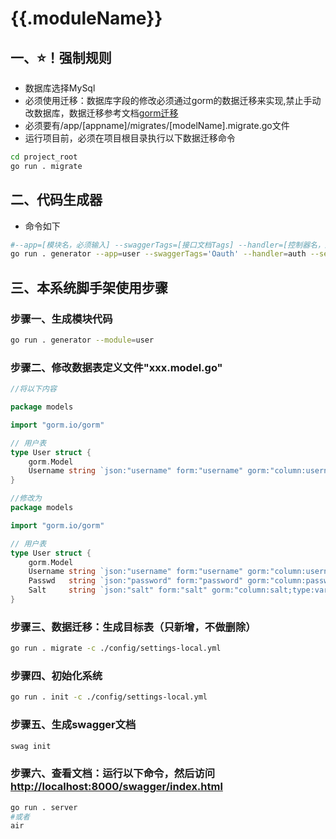 # {{.moduleName}}
## 一、⭐！强制规则
- 数据库选择MySql
- 必须使用迁移：数据库字段的修改必须通过gorm的数据迁移来实现,禁止手动改数据库，数据迁移参考文档[gorm迁移](https://gorm.io/zh_CN/docs/migration.html)
- 必须要有/app/[appname]/migrates/[modelName].migrate.go文件
- 运行项目前，必须在项目根目录执行以下数据迁移命令
```sh
cd project_root
go run . migrate
```

## 二、代码生成器
- 命令如下
```sh
#--app=[模块名，必须输入] --swaggerTags=[接口文档Tags] --handler=[控制器名，默认为模块名] --service=[服务名，默认为控制器名] --model=[模型名1,模型名2,模型名...;默认取第一个生成service]
go run . generator --app=user --swaggerTags='Oauth' --handler=auth --service=user --model=user

```

## 三、本系统脚手架使用步骤
### 步骤一、生成模块代码
```sh
go run . generator --module=user
```
### 步骤二、修改数据表定义文件"xxx.model.go"
```go
//将以下内容

package models

import "gorm.io/gorm"

// 用户表
type User struct {
	gorm.Model
	Username string `json:"username" form:"username" gorm:"column:username;type:varchar(50);not null" binding:"required"`
}

//修改为
package models

import "gorm.io/gorm"

// 用户表
type User struct {
	gorm.Model
	Username string `json:"username" form:"username" gorm:"column:username;type:varchar(50);not null" binding:"required"`  //用户名
	Passwd   string `json:"password" form:"password" gorm:"column:password;type:varchar(255);not null" binding:"required"` //密码
	Salt     string `json:"salt" form:"salt" gorm:"column:salt;type:varchar(6);not null"  `                                //盐
}

```
### 步骤三、数据迁移：生成目标表（只新增，不做删除）
```sh
go run . migrate -c ./config/settings-local.yml
```
### 步骤四、初始化系统
```sh
go run . init -c ./config/settings-local.yml
```
### 步骤五、生成swagger文档
```sh
swag init
```
### 步骤六、查看文档：运行以下命令，然后访问[http://localhost:8000/swagger/index.html](http://localhost:8000/swagger/index.html)
```sh
go run . server
#或者
air
```
